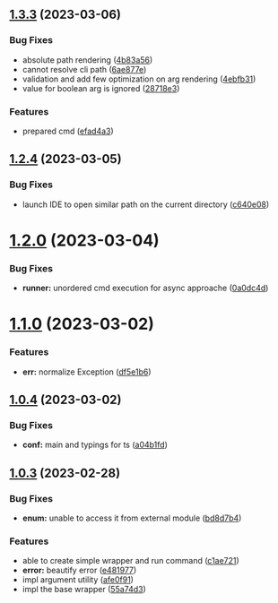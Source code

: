 ## [1.3.3](https://github.com/YumeT023/wrappu/compare/v1.2.4...v1.3.3) (2023-03-06)


### Bug Fixes

* absolute path rendering ([4b83a56](https://github.com/YumeT023/wrappu/commit/4b83a560b9e5f4f3643613e1f417914df6311f00))
* cannot resolve cli path ([6ae877e](https://github.com/YumeT023/wrappu/commit/6ae877e0b65ac29502e97c3dcd60e3b6a0f81484))
* validation and add few optimization on arg rendering ([4ebfb31](https://github.com/YumeT023/wrappu/commit/4ebfb318a197ac2b12b40fa38ac2caf58af86599))
* value for boolean arg is ignored ([28718e3](https://github.com/YumeT023/wrappu/commit/28718e35505015c1eadb351088edb086744eeee9))


### Features

* prepared cmd ([efad4a3](https://github.com/YumeT023/wrappu/commit/efad4a3fcd6693b48ed93717e232acfcc66bda40))



## [1.2.4](https://github.com/YumeT023/wrappu/compare/v1.2.3...v1.2.4) (2023-03-05)


### Bug Fixes

* launch IDE to open similar path on the current directory ([c640e08](https://github.com/YumeT023/wrappu/commit/c640e08c54b39e24093cf2badadb41256195286d))



# [1.2.0](https://github.com/YumeT023/wrappu/compare/v1.1.0...v1.2.0) (2023-03-04)


### Bug Fixes

* **runner:** unordered cmd execution for async approache ([0a0dc4d](https://github.com/YumeT023/wrappu/commit/0a0dc4d121144790b36b9959351b9776dd5e93d4))



# [1.1.0](https://github.com/YumeT023/wrappu/compare/v1.0.4...v1.1.0) (2023-03-02)


### Features

* **err:** normalize Exception ([df5e1b6](https://github.com/YumeT023/wrappu/commit/df5e1b653922aa5769bc58c3f01e52a6785fc060))



## [1.0.4](https://github.com/YumeT023/wrappu/compare/v1.0.3...v1.0.4) (2023-03-02)


### Bug Fixes

* **conf:** main and typings for ts ([a04b1fd](https://github.com/YumeT023/wrappu/commit/a04b1fdca1eac507d4125b2f7e65f8d64411abae))



## [1.0.3](https://github.com/YumeT023/wrappu/compare/55a74d34ce82b8d3338bded85f3b99cbf0d073f8...v1.0.3) (2023-02-28)


### Bug Fixes

* **enum:** unable to access it from external module ([bd8d7b4](https://github.com/YumeT023/wrappu/commit/bd8d7b4d5f6f9ddc86f9605e9e4699e60e5fa56f))


### Features

* able to create simple wrapper and run command ([c1ae721](https://github.com/YumeT023/wrappu/commit/c1ae72138224c57512f24436710427b2dfe8ee78))
* **error:** beautify error ([e481977](https://github.com/YumeT023/wrappu/commit/e48197732775af6bfac9dd47d2be7aff06737a30))
* impl argument utility ([afe0f91](https://github.com/YumeT023/wrappu/commit/afe0f91ab0f493beb8d99fe8969c582baf2cf5c1))
* impl the base wrapper ([55a74d3](https://github.com/YumeT023/wrappu/commit/55a74d34ce82b8d3338bded85f3b99cbf0d073f8))



